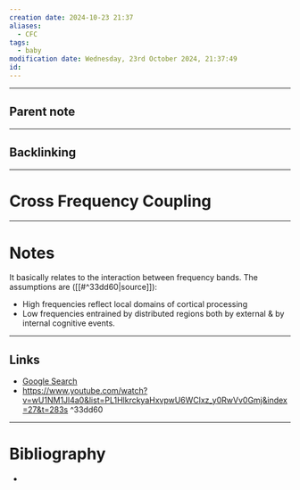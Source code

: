 ```yaml
---
creation date: 2024-10-23 21:37
aliases:
  - CFC
tags:
  - baby
modification date: Wednesday, 23rd October 2024, 21:37:49
id:
---
```

---

## Parent note
---
## Backlinking


---
# Cross Frequency Coupling


---
# Notes
It basically relates to the interaction between frequency bands. The assumptions are ([[#^33dd60|source]]):
+ High frequencies reflect local domains of cortical processing 
+ Low frequencies entrained by distributed regions both by external & by internal
cognitive events. 

---
## Links
- [Google Search](https://www.google.com/search?q=Cross+Frequency+Coupling)
- https://www.youtube.com/watch?v=wU1NM1Jl4a0&list=PL1HlkrckyaHxvpwU6WClxz_y0RwVv0Gmj&index=27&t=283s ^33dd60

---
# Bibliography
+ 